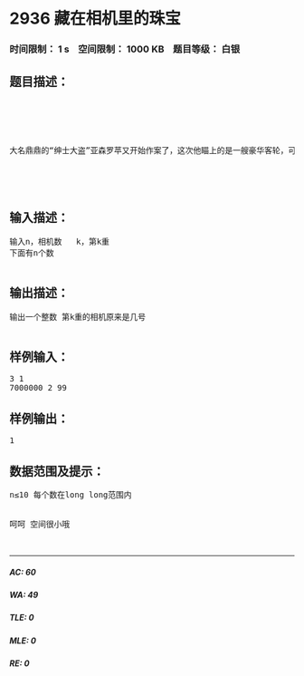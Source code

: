 # 2936 藏在相机里的珠宝   
### 时间限制： 1 s&nbsp;&nbsp;&nbsp;&nbsp;空间限制： 1000 KB&nbsp;&nbsp;&nbsp;&nbsp;题目等级： 白银  
## 题目描述：  

<pre>



 

大名鼎鼎的“绅士大盗”亚森罗苹又开始作案了，这次他瞄上的是一艘豪华客轮，可是大名鼎鼎的侦探——嘉尼玛也在客轮上，嘉尼玛接到破译的消息后，马上进行搜捕，可罗苹先下手了，罗苹可真不愧为罗苹，把偷来的珠宝装在相机里，可相机混在一大堆相机里，罗苹只知道它是第几重的相机，现在要你帮忙找找。




</pre>
  
  
## 输入描述：  

<pre>
输入n，相机数   k，第k重
下面有n个数

</pre>
  
  
## 输出描述：  

<pre>
输出一个整数 第k重的相机原来是几号

</pre>
  
  
## 样例输入：  

<pre>
3 1
7000000 2 99
</pre>
  
  
## 样例输出：  

<pre>
1
</pre>
  
  
## 数据范围及提示：  

<pre>
n≤10 每个数在long long范围内
 

呵呵 空间很小哦

 
</pre>
  
  
***  

##### AC: 60  
##### WA: 49  
##### TLE: 0  
##### MLE: 0  
##### RE: 0  
